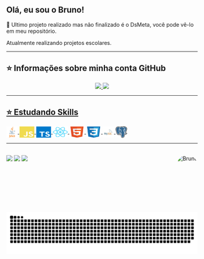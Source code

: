 ﻿## Olá, eu sou o <strong>Bruno!</strong>

🔭 Ultimo projeto realizado mas não finalizado é o DsMeta, você pode vê-lo em meu repositório.

Atualmente realizando projetos escolares.

---

## ⭐ Informações sobre minha conta GitHub
<div align="center">
  
  <a href="https://github.com/DevMagrinho">
  <img height="180em" src="https://github-readme-stats.vercel.app/api?username=DevMagrinho&theme=tokyonight"/>
  <img height="180em" src="https://github-readme-stats.vercel.app/api/top-langs/?username=DevMagrinho&hide=html&layout=compact&theme=tokyonight"/>

</div>

---
## ⭐ Estudando Skills
  <img align="center" alt="Bruno-Java" height="30" widht="40" src="https://raw.githubusercontent.com/github/explore/80688e429a7d4ef2fca1e82350fe8e3517d3494d/topics/java/java.png">
  <img align="center" alt="Bruno-Js" height="30" width="40" src="https://raw.githubusercontent.com/devicons/devicon/master/icons/javascript/javascript-plain.svg">
  <img align="center" alt="Bruno-Ts" height="30" width="40" src="https://raw.githubusercontent.com/devicons/devicon/master/icons/typescript/typescript-plain.svg">
  <img align="center" alt="Bruno-React" height="30" width="40" src="https://raw.githubusercontent.com/devicons/devicon/master/icons/react/react-original.svg">
  <img align="center" alt="Bruno-HTML" height="30" width="40" src="https://raw.githubusercontent.com/devicons/devicon/master/icons/html5/html5-original.svg">
  <img align="center" alt="Bruno-CSS" height="30" width="40" src="https://raw.githubusercontent.com/devicons/devicon/master/icons/css3/css3-original.svg">
  <img align="center" alt="Bruno-MySql" height="30" widht="40" src="https://raw.githubusercontent.com/github/explore/80688e429a7d4ef2fca1e82350fe8e3517d3494d/topics/mysql/mysql.png">
  <img align="center" height="30" widht="40" src="https://raw.githubusercontent.com/github/explore/80688e429a7d4ef2fca1e82350fe8e3517d3494d/topics/postgresql/postgresql.png">

---

<div style="display: inline_block"><br>
  <img align="right" alt="Bruno" height="150" style="border-radius:50px;" src="https://avatars.githubusercontent.com/u/101012981?v=4">
</div>

<div> 
  <a href="https://instagram.com/bruno_dnzn" target="blank"><img src="https://img.shields.io/badge/-Instagram-%23E4405F?style=for-the-badge&logo=instagram&logoColor=white" target="blank"></a> 
  <a href = "mailto:bdainezi09@gmail.com"><img src="https://img.shields.io/badge/-Gmail-%23333?style=for-the-badge&logo=gmail&logoColor=white" target="blank"></a>
  <a href="https://www.linkedin.com/in/brunodainezi/" target="blank"><img src="https://img.shields.io/badge/-LinkedIn-%230077B5?style=for-the-badge&logo=linkedin&logoColor=white" target="blank"></a> 
 
  ![Snake animation](https://raw.githubusercontent.com/Platane/snk/output/github-contribution-grid-snake.svg)
 
</div>

